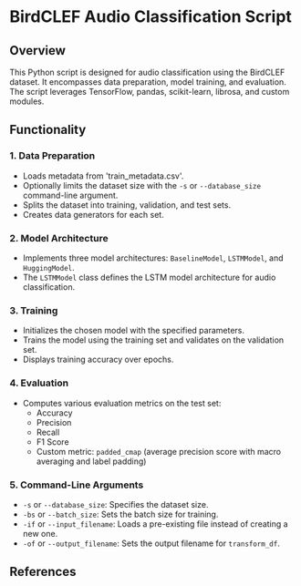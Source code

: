 # BirdCLEF Audio Classification Script

## Overview

This Python script is designed for audio classification using the BirdCLEF dataset. It encompasses data preparation, model training, and evaluation. The script leverages TensorFlow, pandas, scikit-learn, librosa, and custom modules.

## Functionality

### 1. Data Preparation
   - Loads metadata from 'train_metadata.csv'.
   - Optionally limits the dataset size with the `-s` or `--database_size` command-line argument.
   - Splits the dataset into training, validation, and test sets.
   - Creates data generators for each set.

### 2. Model Architecture
   - Implements three model architectures: `BaselineModel`, `LSTMModel`, and `HuggingModel`.
   - The `LSTMModel` class defines the LSTM model architecture for audio classification.

### 3. Training
   - Initializes the chosen model with the specified parameters.
   - Trains the model using the training set and validates on the validation set.
   - Displays training accuracy over epochs.

### 4. Evaluation
   - Computes various evaluation metrics on the test set:
      - Accuracy
      - Precision
      - Recall
      - F1 Score
      - Custom metric: `padded_cmap` (average precision score with macro averaging and label padding)

### 5. Command-Line Arguments
   - `-s` or `--database_size`: Specifies the dataset size.
   - `-bs` or `--batch_size`: Sets the batch size for training.
   - `-if` or `--input_filename`: Loads a pre-existing file instead of creating a new one.
   - `-of` or `--output_filename`: Sets the output filename for `transform_df`.


## References


